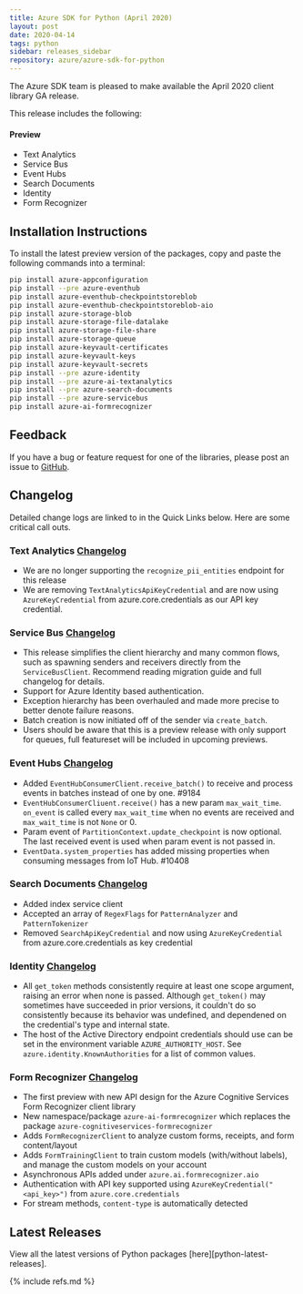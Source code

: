 ```yaml
---
title: Azure SDK for Python (April 2020)
layout: post
date: 2020-04-14
tags: python
sidebar: releases_sidebar
repository: azure/azure-sdk-for-python
---
```


The Azure SDK team is pleased to make available the April 2020 client library GA release.

This release includes the following:

#### Preview

- Text Analytics
- Service Bus
- Event Hubs
- Search Documents
- Identity
- Form Recognizer


## Installation Instructions

To install the latest preview version of the packages, copy and paste the following commands into a terminal:

```bash
pip install azure-appconfiguration
pip install --pre azure-eventhub
pip install azure-eventhub-checkpointstoreblob
pip install azure-eventhub-checkpointstoreblob-aio
pip install azure-storage-blob
pip install azure-storage-file-datalake
pip install azure-storage-file-share
pip install azure-storage-queue
pip install azure-keyvault-certificates
pip install azure-keyvault-keys
pip install azure-keyvault-secrets
pip install --pre azure-identity
pip install --pre azure-ai-textanalytics
pip install --pre azure-search-documents
pip install --pre azure-servicebus
pip install azure-ai-formrecognizer
```

## Feedback

If you have a bug or feature request for one of the libraries, please post an issue to [GitHub](https://github.com/azure/azure-sdk-for-python/issues).

## Changelog

Detailed change logs are linked to in the Quick Links below. Here are some critical call outs.

### Text Analytics [Changelog](https://github.com/Azure/azure-sdk-for-python/blob/master/sdk/textanalytics/azure-ai-textanalytics/CHANGELOG.md#change-log-azure-ai-textanalytics)

- We are no longer supporting the `recognize_pii_entities` endpoint for this release
- We are removing `TextAnalyticsApiKeyCredential` and are now using `AzureKeyCredential` from azure.core.credentials as our API key credential.

### Service Bus [Changelog](https://github.com/Azure/azure-sdk-for-python/blob/master/sdk/servicebus/azure-servicebus/CHANGELOG.md)

- This release simplifies the client hierarchy and many common flows, such as spawning senders and receivers directly from the `ServiceBusClient`.  Recommend reading migration guide and full changelog for details.
- Support for Azure Identity based authentication.
- Exception hierarchy has been overhauled and made more precise to better denote failure reasons.
- Batch creation is now initiated off of the sender via `create_batch`.
- Users should be aware that this is a preview release with only support for queues, full featureset will be included in upcoming previews.

### Event Hubs [Changelog](https://github.com/Azure/azure-sdk-for-python/blob/master/sdk/eventhub/azure-eventhub/CHANGELOG.md)

- Added `EventHubConsumerClient.receive_batch()` to receive and process events in batches instead of one by one. #9184
- `EventHubConsumerCliuent.receive()` has a new param `max_wait_time`.
`on_event` is called every `max_wait_time` when no events are received and `max_wait_time` is not `None` or 0.
- Param event of `PartitionContext.update_checkpoint` is now optional. The last received event is used when param event is not passed in.
- `EventData.system_properties` has added missing properties when consuming messages from IoT Hub. #10408

### Search Documents [Changelog](https://github.com/Azure/azure-sdk-for-python/blob/master/sdk/search/azure-search-documents/CHANGELOG.md)

- Added index service client
- Accepted an array of `RegexFlags` for `PatternAnalyzer` and `PatternTokenizer`
- Removed `SearchApiKeyCredential` and now using `AzureKeyCredential` from azure.core.credentials as key credential

### Identity [Changelog](https://github.com/Azure/azure-sdk-for-python/blob/master/sdk/identity/azure-identity/CHANGELOG.md)

- All `get_token` methods consistently require at least one scope argument, raising an error when none is passed. Although `get_token()` may sometimes have succeeded in prior versions, it couldn't do so consistently because its behavior was undefined, and dependened on the credential's type and internal state.
- The host of the Active Directory endpoint credentials should use can be set in the environment variable `AZURE_AUTHORITY_HOST`. See `azure.identity.KnownAuthorities` for a list of common values.

### Form Recognizer [Changelog](https://github.com/Azure/azure-sdk-for-python/blob/master/sdk/formrecognizer/azure-ai-formrecognizer/CHANGELOG.md)

- The first preview with new API design for the Azure Cognitive Services Form Recognizer client library
- New namespace/package `azure-ai-formrecognizer` which replaces the package `azure-cognitiveservices-formrecognizer`
- Adds `FormRecognizerClient` to analyze custom forms, receipts, and form content/layout
- Adds `FormTrainingClient` to train custom models (with/without labels), and manage the custom models on your account
- Asynchronous APIs added under `azure.ai.formrecognizer.aio`
- Authentication with API key supported using `AzureKeyCredential("<api_key>")` from `azure.core.credentials`
- For stream methods, `content-type` is automatically detected

## Latest Releases

View all the latest versions of Python packages [here][python-latest-releases].

{% include refs.md %}
